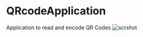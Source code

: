 # QRcodeApplication
Application to read and encode QR Codes
![scrshot](https://user-images.githubusercontent.com/47536593/217021819-1fd45ab3-37e3-44a2-bfcc-7e1d9817e46c.png)
